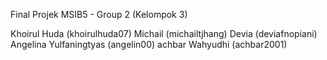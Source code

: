 
Final Projek MSIB5 - Group 2 (Kelompok 3)

Khoirul Huda (khoirulhuda07)
Michail (michailtjhang)
Devia (deviafnopiani)
Angelina Yulfaningtyas (angelin00)
achbar Wahyudhi (achbar2001)
